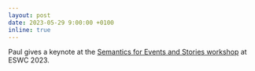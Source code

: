 ```yaml
---
layout: post
date: 2023-05-29 9:00:00 +0100
inline: true
---
```


Paul gives a keynote at the [Semantics for Events and Stories workshop](https://anr-kflow.github.io/semmes/program.html) at ESWC 2023.